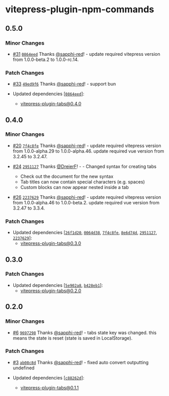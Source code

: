# vitepress-plugin-npm-commands

## 0.5.0

### Minor Changes

- [#31](https://github.com/sapphi-red/vitepress-plugins/pull/31) [`0864eed`](https://github.com/sapphi-red/vitepress-plugins/commit/0864eed9f406374f16fef159513ec0b1760d8460) Thanks [@sapphi-red](https://github.com/sapphi-red)! - update required vitepress version from 1.0.0-beta.2 to 1.0.0-rc.14.

### Patch Changes

- [#33](https://github.com/sapphi-red/vitepress-plugins/pull/33) [`49ed9f6`](https://github.com/sapphi-red/vitepress-plugins/commit/49ed9f6c59d67bb26377d6c0435181eab8ab68b5) Thanks [@sapphi-red](https://github.com/sapphi-red)! - support bun

- Updated dependencies [[`0864eed`](https://github.com/sapphi-red/vitepress-plugins/commit/0864eed9f406374f16fef159513ec0b1760d8460)]:
  - vitepress-plugin-tabs@0.4.0

## 0.4.0

### Minor Changes

- [#20](https://github.com/sapphi-red/vitepress-plugins/pull/20) [`7f4c8fe`](https://github.com/sapphi-red/vitepress-plugins/commit/7f4c8fe683650f6e8b82addc92c187fe07801fd4) Thanks [@sapphi-red](https://github.com/sapphi-red)! - update required vitepress version from 1.0.0-alpha.29 to 1.0.0-alpha.46. update required vue version from 3.2.45 to 3.2.47.

- [#24](https://github.com/sapphi-red/vitepress-plugins/pull/24) [`2951127`](https://github.com/sapphi-red/vitepress-plugins/commit/2951127dd0d4ade93d3d684bc26838f58b9068b8) Thanks [@DreierF](https://github.com/DreierF)! - - Changed syntax for creating tabs

  - Check out the document for the new syntax
  - Tab titles can now contain special characters (e.g. spaces)
  - Custom blocks can now appear nested inside a tab

- [#26](https://github.com/sapphi-red/vitepress-plugins/pull/26) [`2237629`](https://github.com/sapphi-red/vitepress-plugins/commit/2237629bf48a9013dc9d7fed508819af959188c4) Thanks [@sapphi-red](https://github.com/sapphi-red)! - update required vitepress version from 1.0.0-alpha.46 to 1.0.0-beta.2. update required vue version from 3.2.47 to 3.3.4.

### Patch Changes

- Updated dependencies [[`26f1d20`](https://github.com/sapphi-red/vitepress-plugins/commit/26f1d20301ccaee0b11ed5c87e8c06f7bf1d6901), [`0064d38`](https://github.com/sapphi-red/vitepress-plugins/commit/0064d386289bc07a5893240eae9e45b4c2d898d5), [`7f4c8fe`](https://github.com/sapphi-red/vitepress-plugins/commit/7f4c8fe683650f6e8b82addc92c187fe07801fd4), [`8e6d74d`](https://github.com/sapphi-red/vitepress-plugins/commit/8e6d74d1fd466476ae29efbfee737d43bba4c39b), [`2951127`](https://github.com/sapphi-red/vitepress-plugins/commit/2951127dd0d4ade93d3d684bc26838f58b9068b8), [`2237629`](https://github.com/sapphi-red/vitepress-plugins/commit/2237629bf48a9013dc9d7fed508819af959188c4)]:
  - vitepress-plugin-tabs@0.3.0

## 0.3.0

### Patch Changes

- Updated dependencies [[`5e902a8`](https://github.com/sapphi-red/vitepress-plugins/commit/5e902a8fba33c7cb8db2b6e079d9d89ebaab9943), [`b428eb1`](https://github.com/sapphi-red/vitepress-plugins/commit/b428eb159b1b80ab64f3421a16c8219c00c5e5b9)]:
  - vitepress-plugin-tabs@0.2.0

## 0.2.0

### Minor Changes

- [#6](https://github.com/sapphi-red/vitepress-plugins/pull/6) [`9697298`](https://github.com/sapphi-red/vitepress-plugins/commit/96972984dac4915d84133328fa5b9b37e2851f44) Thanks [@sapphi-red](https://github.com/sapphi-red)! - tabs state key was changed. this means the state is reset (state is saved in LocalStorage).

### Patch Changes

- [#3](https://github.com/sapphi-red/vitepress-plugins/pull/3) [`ab08c8d`](https://github.com/sapphi-red/vitepress-plugins/commit/ab08c8d43cf3481f518b0cd761d9ffb8a66d5c27) Thanks [@sapphi-red](https://github.com/sapphi-red)! - fixed auto convert outputting undefined

- Updated dependencies [[`c88262d`](https://github.com/sapphi-red/vitepress-plugins/commit/c88262d835f5a77fdcd978492ee88df5f5557268)]:
  - vitepress-plugin-tabs@0.1.1
